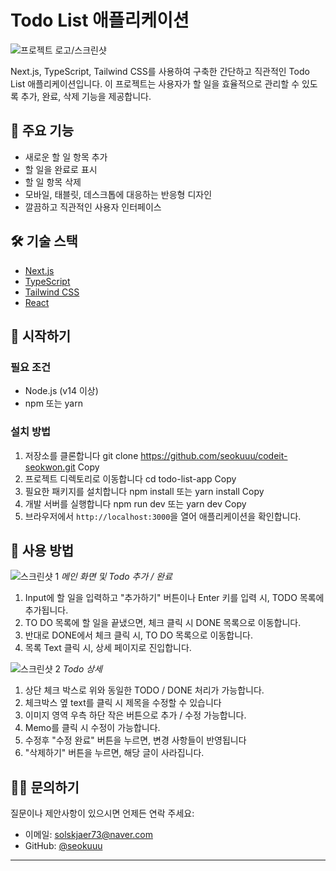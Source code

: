 # Todo List 애플리케이션

![프로젝트 로고/스크린샷](https://www.notion.so/image/https%3A%2F%2Fprod-files-secure.s3.us-west-2.amazonaws.com%2F88af2cc4-6c81-4f88-a2fb-80382230bff4%2F7ba0d3f7-0c34-4254-a017-a05654bb1c9d%2Fimage.png?table=block&id=12585e95-b3ef-8046-af0b-fe866213b5e6&spaceId=88af2cc4-6c81-4f88-a2fb-80382230bff4&width=2000&userId=a44323bc-9430-45cd-a333-86e4e21f5cb0&cache=v2)

Next.js, TypeScript, Tailwind CSS를 사용하여 구축한 간단하고 직관적인 Todo List 애플리케이션입니다. 이 프로젝트는 사용자가 할 일을 효율적으로 관리할 수 있도록 추가, 완료, 삭제 기능을 제공합니다.

## 🚀 주요 기능

- 새로운 할 일 항목 추가
- 할 일을 완료로 표시
- 할 일 항목 삭제
- 모바일, 태블릿, 데스크톱에 대응하는 반응형 디자인
- 깔끔하고 직관적인 사용자 인터페이스

## 🛠 기술 스택

- [Next.js](https://nextjs.org/)
- [TypeScript](https://www.typescriptlang.org/)
- [Tailwind CSS](https://tailwindcss.com/)
- [React](https://reactjs.org/)

## 🏁 시작하기

### 필요 조건

- Node.js (v14 이상)
- npm 또는 yarn

### 설치 방법

1. 저장소를 클론합니다
   git clone https://github.com/seokuuu/codeit-seokwon.git
   Copy
2. 프로젝트 디렉토리로 이동합니다
   cd todo-list-app
   Copy
3. 필요한 패키지를 설치합니다
   npm install
   또는
   yarn install
   Copy
4. 개발 서버를 실행합니다
   npm run dev
   또는
   yarn dev
   Copy
5. 브라우저에서 `http://localhost:3000`을 열어 애플리케이션을 확인합니다.

## 📸 사용 방법

![스크린샷 1](https://www.notion.so/image/https%3A%2F%2Fprod-files-secure.s3.us-west-2.amazonaws.com%2F88af2cc4-6c81-4f88-a2fb-80382230bff4%2F7ba0d3f7-0c34-4254-a017-a05654bb1c9d%2Fimage.png?table=block&id=12585e95-b3ef-8046-af0b-fe866213b5e6&spaceId=88af2cc4-6c81-4f88-a2fb-80382230bff4&width=2000&userId=a44323bc-9430-45cd-a333-86e4e21f5cb0&cache=v2)
_메인 화면 및 Todo 추가 / 완료_

1. Input에 할 일을 입력하고 "추가하기" 버튼이나 Enter 키를 입력 시, TODO 목록에 추가됩니다.
2. TO DO 목록에 할 일을 끝냈으면, 체크 클릭 시 DONE 목록으로 이동합니다.
3. 반대로 DONE에서 체크 클릭 시, TO DO 목록으로 이동합니다.
4. 목록 Text 클릭 시, 상세 페이지로 진입합니다.

![스크린샷 2](https://file.notion.so/f/f/88af2cc4-6c81-4f88-a2fb-80382230bff4/44ab6200-f55c-4923-b005-5ad18bf2b3a6/image.png?table=block&id=12585e95-b3ef-8059-9657-d03ea99fc90a&spaceId=88af2cc4-6c81-4f88-a2fb-80382230bff4&expirationTimestamp=1729555200000&signature=7fqX4ZBiSGfdAxv--fAO82JGnRZn4yeM2gzM2LPqpaY&downloadName=image.png)
_Todo 상세_

1. 상단 체크 박스로 위와 동일한 TODO / DONE 처리가 가능합니다.
2. 체크박스 옆 text를 클릭 시 제목을 수정할 수 있습니다
3. 이미지 영역 우측 하단 작은 버튼으로 추가 / 수정 가능합니다.
4. Memo를 클릭 시 수정이 가능합니다.
5. 수정후 "수정 완료" 버튼을 누르면, 변경 사항들이 반영됩니다
6. "삭제하기" 버튼을 누르면, 해당 글이 사라집니다.

## 🙋‍♀️ 문의하기

질문이나 제안사항이 있으시면 언제든 연락 주세요:

- 이메일: solskjaer73@naver.com
- GitHub: [@seokuuu](https://github.com/seokuuu/codeit-seokwon.git)

---

